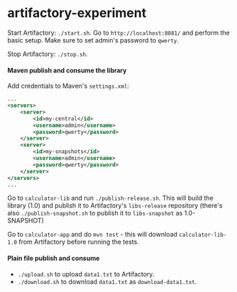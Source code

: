 # artifactory-experiment

Start Artifactory: `./start.sh`. Go to `http://localhost:8081/` and perform the basic setup. Make sure to set admin's password to `qwerty`.

Stop Artifactory: `./stop.sh`.

#### Maven publish and consume the library

Add credentials to Maven's `settings.xml`:

```xml
...
<servers>
    <server>
        <id>my-central</id>
        <username>admin</username>
        <password>qwerty</password>
    </server>
    <server>
        <id>my-snapshots</id>
        <username>admin</username>
        <password>qwerty</password>
    </server>
</servers>
...
```

Go to `calculator-lib` and run `./publish-release.sh`. This will build the library (1.0) and publish it to Artifactory's `libs-release` repository (there's also `./publish-snapshot.sh` to publish it to `libs-snapshot` as 1.0-SNAPSHOT)

Go to `calculator-app` and do `mvn test` - this will download `calculator-lib-1.0` from Artifactory before running the tests.

#### Plain file publish and consume

* `./upload.sh` to upload `data1.txt` to Artifactory.
* `./download.sh` to download `data1.txt` as `download-data1.txt`.
